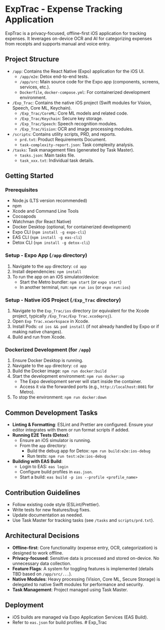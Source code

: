 # ExpTrac - Expense Tracking Application

ExpTrac is a privacy-focused, offline-first iOS application for tracking expenses. It leverages on-device OCR and AI for categorizing expenses from receipts and supports manual and voice entry.

## Project Structure

- `/app`: Contains the React Native (Expo) application for the iOS UI.
  - `/app/e2e`: Detox end-to-end tests.
  - `/app/src`: Main source code for the Expo app (components, screens, services, etc.).
  - `Dockerfile`, `docker-compose.yml`: For containerized development environment.
- `/Exp_Trac`: Contains the native iOS project (Swift modules for Vision, Speech, Core ML, Keychain).
  - `/Exp_Trac/CoreML`: Core ML models and related code.
  - `/Exp_Trac/Keychain`: Secure key storage.
  - `/Exp_Trac/Speech`: Speech recognition modules.
  - `/Exp_Trac/Vision`: OCR and image processing modules.
- `/scripts`: Contains utility scripts, PRD, and reports.
  - `prd.txt`: Product Requirements Document.
  - `task-complexity-report.json`: Task complexity analysis.
- `/tasks`: Task management files (generated by Task Master).
  - `tasks.json`: Main tasks file.
  - `task_xxx.txt`: Individual task details.

## Getting Started

### Prerequisites

- Node.js (LTS version recommended)
- npm
- Xcode and Command Line Tools
- Cocoapods
- Watchman (for React Native)
- Docker Desktop (optional, for containerized development)
- Expo CLI (`npm install -g expo-cli`)
- EAS CLI (`npm install -g eas-cli`)
- Detox CLI (`npm install -g detox-cli`)

### Setup - Expo App (`/app` directory)

1.  Navigate to the `app` directory: `cd app`
2.  Install dependencies: `npm install`
3.  To run the app on an iOS simulator/device:
    - Start the Metro bundler: `npm start` (or `expo start`)
    - In another terminal, run: `npm run ios` (or `expo run:ios`)

### Setup - Native iOS Project (`/Exp_Trac` directory)

1.  Navigate to the `Exp_Trac/ios` directory (or equivalent for the Xcode project, typically `/Exp_Trac/Exp Trac.xcodeproj`).
2.  Open `Exp Trac.xcworkspace` in Xcode.
3.  Install Pods: `cd ios && pod install` (if not already handled by Expo or if making native changes).
4.  Build and run from Xcode.

### Dockerized Development (for `/app`)

1.  Ensure Docker Desktop is running.
2.  Navigate to the `app` directory: `cd app`
3.  Build the Docker image: `npm run docker:build`
4.  Start the development environment: `npm run docker:up`
    - The Expo development server will start inside the container.
    - Access it via the forwarded ports (e.g., `http://localhost:8081` for Metro).
5.  To stop the environment: `npm run docker:down`

## Common Development Tasks

-   **Linting & Formatting**: ESLint and Prettier are configured. Ensure your editor integrates with them or run format scripts if added.
-   **Running E2E Tests (Detox)**:
    -   Ensure an iOS simulator is running.
    -   From the `app` directory:
        -   Build the debug app for Detox: `npm run build:e2e:ios-debug`
        -   Run tests: `npm run test:e2e:ios-debug`
-   **Building with EAS Build**:
    -   Login to EAS: `eas login`
    -   Configure build profiles in `eas.json`.
    -   Start a build: `eas build -p ios --profile <profile_name>`

## Contribution Guidelines

-   Follow existing code style (ESLint/Prettier).
-   Write tests for new features/bug fixes.
-   Update documentation as needed.
-   Use Task Master for tracking tasks (see `/tasks` and `scripts/prd.txt`).

## Architectural Decisions

-   **Offline-first**: Core functionality (expense entry, OCR, categorization) is designed to work offline.
-   **Privacy-focused**: Sensitive data is processed and stored on-device. No unnecessary data collection.
-   **Feature Flags**: A system for toggling features is implemented (details TBD based on `/app/src/...`).
-   **Native Modules**: Heavy processing (Vision, Core ML, Secure Storage) is delegated to native Swift modules for performance and security.
-   **Task Management**: Project managed using Task Master.

## Deployment

-   iOS builds are managed via Expo Application Services (EAS Build).
-   Refer to `eas.json` for build profiles. # Exp_Trac
